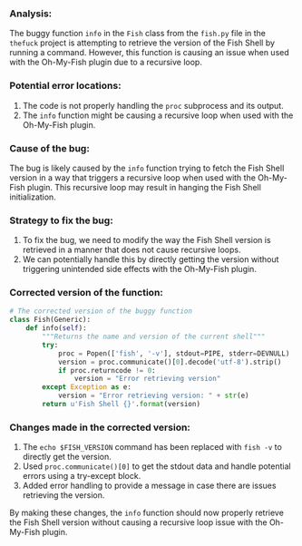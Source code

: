 ### Analysis:
The buggy function `info` in the `Fish` class from the `fish.py` file in the `thefuck` project is attempting to retrieve the version of the Fish Shell by running a command. However, this function is causing an issue when used with the Oh-My-Fish plugin due to a recursive loop.

### Potential error locations:
1. The code is not properly handling the `proc` subprocess and its output.
2. The `info` function might be causing a recursive loop when used with the Oh-My-Fish plugin.

### Cause of the bug:
The bug is likely caused by the `info` function trying to fetch the Fish Shell version in a way that triggers a recursive loop when used with the Oh-My-Fish plugin. This recursive loop may result in hanging the Fish Shell initialization.

### Strategy to fix the bug:
1. To fix the bug, we need to modify the way the Fish Shell version is retrieved in a manner that does not cause recursive loops.
2. We can potentially handle this by directly getting the version without triggering unintended side effects with the Oh-My-Fish plugin.

### Corrected version of the function:
```python
# The corrected version of the buggy function
class Fish(Generic):
    def info(self):
        """Returns the name and version of the current shell"""
        try:
            proc = Popen(['fish', '-v'], stdout=PIPE, stderr=DEVNULL)
            version = proc.communicate()[0].decode('utf-8').strip()
            if proc.returncode != 0:
                version = "Error retrieving version"
        except Exception as e:
            version = "Error retrieving version: " + str(e)
        return u'Fish Shell {}'.format(version)
```

### Changes made in the corrected version:
1. The `echo $FISH_VERSION` command has been replaced with `fish -v` to directly get the version.
2. Used `proc.communicate()[0]` to get the stdout data and handle potential errors using a try-except block.
3. Added error handling to provide a message in case there are issues retrieving the version.

By making these changes, the `info` function should now properly retrieve the Fish Shell version without causing a recursive loop issue with the Oh-My-Fish plugin.